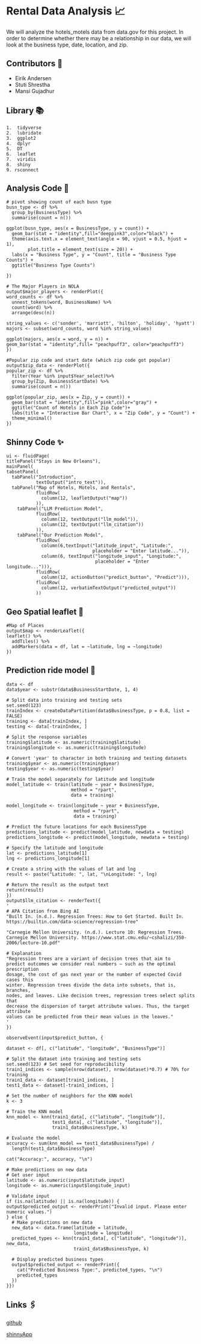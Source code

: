 
# Rental Data Analysis 📈

We will analyze the hotels_motels data from data.gov for this project. In order to determine whether there may be a relationship in our data, we will look at the business type, date, location, and zip.
 


## Contributors 📝

- Eirik Andersen
- Stuti Shrestha
- Mansi Gujadhur




## Library 📚
    1.  tidyverse
    2.  lubridate
    3.  ggplot2
    4.  dplyr
    5.  DT
    6.  leaflet
    7.  viridis
    8.  shiny
    9. rsconnect


## Analysis Code 🧐


    # pivot showing count of each busn type
    busn_type <- df %>%
      group_by(BusinessType) %>%
      summarise(count = n())
    
    ggplot(busn_type, aes(x = BusinessType, y = count)) +
      geom_bar(stat = "identity",fill="deeppink3",color="black") +
      theme(axis.text.x = element_text(angle = 90, vjust = 0.5, hjust = 1),
            plot.title = element_text(size = 20)) +
      labs(x = "Business Type", y = "Count", title = "Business Type Counts") +
      ggtitle("Business Type Counts")
    
    })

    # The Major Players in NOLA
    output$major_players <- renderPlot({
    word_counts <- df %>%
      unnest_tokens(word, BusinessName) %>%
      count(word) %>%
      arrange(desc(n))
    
    string_values <- c('sonder', 'marriott', 'hilton', 'holiday', 'hyatt')
    majors <- subset(word_counts, word %in% string_values)
    
    ggplot(majors, aes(x = word, y = n)) +
    geom_bar(stat = "identity",fill= "peachpuff3", color="peachpuff3")  
    })

    #Popular zip code and start date (which zip code got popular)
    output$zip_data <- renderPlot({
    popular_zip <- df %>%
      filter(Year %in% input$Year_select)%>%
      group_by(Zip, BusinessStartDate) %>%
      summarise(count = n())
    
    ggplot(popular_zip, aes(x = Zip, y = count)) +
      geom_bar(stat = "identity",fill="pink",color="gray") +
      ggtitle("Count of Hotels in Each Zip Code")+
      labs(title = "Interactive Bar Chart", x = "Zip Code", y = "Count") +
      theme_minimal()
    })
## Shinny Code ✨

    ui <- fluidPage(
    titlePanel("Stays in New Orleans"),
    mainPanel(
    tabsetPanel(
      tabPanel("Introduction",
               textOutput("intro_text")),
      tabPanel("Map of Hotels, Motels, and Rentals",
               fluidRow(
                 column(12, leafletOutput("map"))
               )),
        tabPanel("LLM Prediction Model",
               fluidRow(
                 column(12, textOutput("llm_model")),
                 column(12, textOutput("llm_citation"))
               )),
        tabPanel("Our Prediction Model",
               fluidRow(
                 column(6,textInput("latitude_input", "Latitude:",
                                    placeholder = "Enter latitude...")),
                 column(6, textInput("longitude_input", "Longitude:",
                                     placeholder = "Enter longitude..."))),
               fluidRow(
                 column(12, actionButton("predict_button", "Predict"))),
               fluidRow(
                 column(12, verbatimTextOutput("predicted_output"))
               ))

## Geo Spatial leaflet 📍
    #Map of Places
    output$map <- renderLeaflet({
    leaflet() %>%
      addTiles() %>%
      addMarkers(data = df, lat = ~latitude, lng = ~longitude)
    })
## Prediction ride model 🔮
    data <- df
    data$year <- substr(data$BusinessStartDate, 1, 4)
    
    # Split data into training and testing sets
    set.seed(123)
    trainIndex <- createDataPartition(data$BusinessType, p = 0.8, list = FALSE)
    training <- data[trainIndex, ]
    testing <- data[-trainIndex, ]
    
    # Split the response variables
    training$latitude <- as.numeric(training$latitude)
    training$longitude <- as.numeric(training$longitude)
    
    # Convert 'year' to character in both training and testing datasets
    training$year <- as.numeric(training$year)
    testing$year <- as.numeric(testing$year)
    
    # Train the model separately for latitude and longitude
    model_latitude <- train(latitude ~ year + BusinessType,
                            method = "rpart",
                            data = training)
    
    model_longitude <- train(longitude ~ year + BusinessType,
                             method = "rpart",
                             data = training)
    
    # Predict the future locations for each BusinessType
    predictions_latitude <- predict(model_latitude, newdata = testing)
    predictions_longitude <- predict(model_longitude, newdata = testing)
    
    # Specify the latitude and longitude
    lat <- predictions_latitude[1]
    lng <- predictions_longitude[1]
    
    # Create a string with the values of lat and lng
    result <- paste("Latitude: ", lat, "\nLongitude: ", lng)
    
    # Return the result as the output text
    return(result)
    })
    output$llm_citation <- renderText({
    '
    # APA Citation from Bing AI
    "Built In. (n.d.). Regression Trees: How to Get Started. Built In.
    https://builtin.com/data-science/regression-tree"
    
    "Carnegie Mellon University. (n.d.). Lecture 10: Regression Trees.
    Carnegie Mellon University. https://www.stat.cmu.edu/~cshalizi/350-2006/lecture-10.pdf"
    
    # Explanation
    "Regression trees are a variant of decision trees that aim to
    predict outcomes we consider real numbers — such as the optimal prescription
    dosage, the cost of gas next year or the number of expected Covid cases this
    winter. Regression trees divide the data into subsets, that is, branches,
    nodes, and leaves. Like decision trees, regression trees select splits that
    decrease the dispersion of target attribute values. Thus, the target attribute
    values can be predicted from their mean values in the leaves."
    '
    })
  
    observeEvent(input$predict_button, {
    
    dataset <- df[, c("latitude", "longitude", "BusinessType")]
    
    # Split the dataset into training and testing sets
    set.seed(123) # Set seed for reproducibility
    train1_indices <- sample(nrow(dataset), nrow(dataset)*0.7) # 70% for training
    train1_data <- dataset[train1_indices, ]
    test1_data <- dataset[-train1_indices, ]
    
    # Set the number of neighbors for the KNN model
    k <- 3
    
    # Train the KNN model
    knn_model <- knn(train1_data[, c("latitude", "longitude")],
                     test1_data[, c("latitude", "longitude")],
                     train1_data$BusinessType, k)
    
    # Evaluate the model
    accuracy <- sum(knn_model == test1_data$BusinessType) / 
      length(test1_data$BusinessType)
    
    cat("Accuracy:", accuracy, "\n")
    
    # Make predictions on new data
    # Get user input
    latitude <- as.numeric(input$latitude_input)
    longitude <- as.numeric(input$longitude_input)
    
    # Validate input
    if (is.na(latitude) || is.na(longitude)) {
    output$predicted_output <- renderPrint("Invalid input. Please enter numeric values.")
    } else {
      # Make predictions on new data
      new_data <- data.frame(latitude = latitude,
                             longitude = longitude)
      predicted_types <- knn(train1_data[, c("latitude", "longitude")], new_data,
                             train1_data$BusinessType, k)
      
      # Display predicted business types
      output$predicted_output <- renderPrint({
        cat("Predicted Business Type:", predicted_types, "\n")
        predicted_types
      })
    }})
## Links 🖇️

[github](https://github.com/ehando/final_project)

[shinnyApp](https://ehando.shinyapps.io/final_project/)


